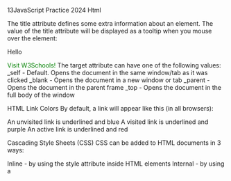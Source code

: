 13JavaScript Practice 2024
Html

The title attribute defines some extra information about an element.
The value of the title attribute will be displayed as a tooltip when you mouse over the element:

<p title="this will be displayed when the mouse is on the paragraph">Hello</p>

<a href="https://www.w3schools.com/" target="_blank">Visit W3Schools!</a>
The target attribute can have one of the following values:
\_self - Default. Opens the document in the same window/tab as it was clicked
\_blank - Opens the document in a new window or tab
\_parent - Opens the document in the parent frame
\_top - Opens the document in the full body of the window

HTML Link Colors
By default, a link will appear like this (in all browsers):

An unvisited link is underlined and blue
A visited link is underlined and purple
An active link is underlined and red

<style>
a:link {
  color: green;
  background-color: transparent;
  text-decoration: none;
}

a:visited {
  color: pink;
  background-color: transparent;
  text-decoration: none;
}

a:hover {
  color: red;
  background-color: transparent;
  text-decoration: underline;
}

a:active {
  color: yellow;
  background-color: transparent;
  text-decoration: underline;
}
</style>

Cascading Style Sheets (CSS)
CSS can be added to HTML documents in 3 ways:

Inline - by using the style attribute inside HTML elements
Internal - by using a <style> element in the <head> section
External - by using a <link> element to link to an external CSS file